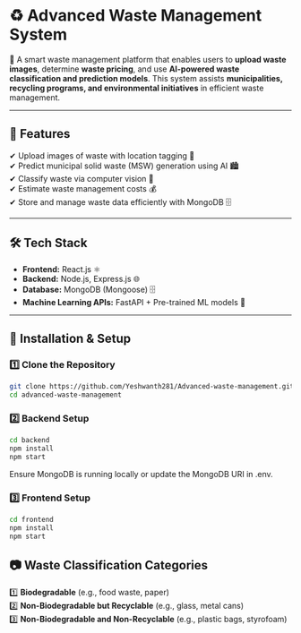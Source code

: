 # ♻️ Advanced Waste Management System  

🚀 A smart waste management platform that enables users to **upload waste images**, determine **waste pricing**, and use **AI-powered waste classification and prediction models**. This system assists **municipalities, recycling programs, and environmental initiatives** in efficient waste management.  

---

## 🌟 Features  
✔ Upload images of waste with location tagging 📍  
✔ Predict municipal solid waste (MSW) generation using AI 🏙️  
✔ Classify waste via computer vision 🤖  
✔ Estimate waste management costs 💰  
✔ Store and manage waste data efficiently with MongoDB 🗄️  

---

## 🛠️ Tech Stack  

- **Frontend:** React.js ⚛️  
- **Backend:** Node.js, Express.js 🌐  
- **Database:** MongoDB (Mongoose) 🗄️  
- **Machine Learning APIs:** FastAPI + Pre-trained ML models 🤖  

---

## 🚀 Installation & Setup  

### 1️⃣ Clone the Repository  
```bash
git clone https://github.com/Yeshwanth281/Advanced-waste-management.git
cd advanced-waste-management
```

### 2️⃣ Backend Setup
```bash
cd backend
npm install
npm start
```
Ensure MongoDB is running locally or update the MongoDB URI in .env.

### 3️⃣ Frontend Setup
```bash
cd frontend
npm install
npm start
```
## 📷 Waste Classification Categories  
1️⃣ **Biodegradable** (e.g., food waste, paper)  
2️⃣ **Non-Biodegradable but Recyclable** (e.g., glass, metal cans)  
3️⃣ **Non-Biodegradable and Non-Recyclable** (e.g., plastic bags, styrofoam)  

